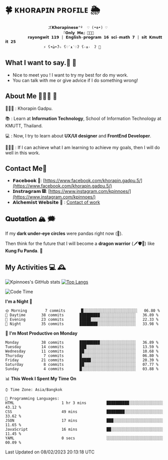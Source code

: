 # 🍀  ᴋʜᴏʀᴀᴘɪɴ ᴘʀᴏꜰɪʟᴇ  🌦 
                       ズ𝗞𝗵𝗼𝗿𝗮𝗽𝗶𝗻𝗲𝘀𝗲°º  ♡ (•ө•) ♡
                             『𝗢𝗻𝗹𝘆 𝗠𝗲』👩🏻‍💻
              𝗿𝗮𝘆𝗼𝗻𝗴𝘄𝗶𝘁 𝟭𝟭𝟵 | 𝗘𝗻𝗴𝗹𝗶𝘀𝗵-𝗽𝗿𝗼𝗴𝗿𝗮𝗺 𝟭𝟲 𝘀𝗰𝗶-𝗺𝗮𝘁𝗵 𝟳 | 𝘀𝗶𝘁 𝗞𝗺𝘂𝘁𝘁 𝗶𝘁 𝟮𝟱
                     ⚡️ ʕ•̀ω•́ʔ✧ ʕ♡˙ᴥ˙♡ʔ ʕ·ᴥ·　ʔ 💫

## What I want to say.💬 📧 

- Nice to meet you ! I want to try my best for do my work.  
- You can talk with me or give advice if I do something wrong! 

## About Me 🙋🏻‍♀️ 🌱
 👩🏻‍💼 : Khorapin Gadpu.
 
 📚 : Learn at **Information Technology**, School of Information Technology at KMUTT, Thailand. 

 💻 : Now, I try to learn about __UX/UI designer__ and __FrontEnd Developer__. 

 🏃🏻‍♀️ : If I can achieve what I am learning to achieve my goals, then I will do well in this work. 

## Contact Me📱

- 𝗙𝗮𝗰𝗲𝗯𝗼𝗼𝗸 🌌: [https://www.facebook.com/khorapin.gadpu.5/](https://www.facebook.com/khorapin.gadpu.5/)
- 𝗜𝗻𝘀𝘁𝗿𝗮𝗴𝗿𝗮𝗺 🎆: [https://www.instagram.com/kpinnoes/](https://www.instagram.com/kpinnoes/)
- 𝗔𝗹𝗰𝗵𝗲𝗺𝗶𝘀𝘁 𝗪𝗲𝗯𝘀𝗶𝘁𝗲 🌄 : [Contact of work](https://alchemist-softwarehouse.co/)

## 𝐐𝐮𝐨𝐭𝐚𝐭𝐢𝐨𝐧 🏔 🗯

If my __dark under-eye circles__ were pandas right now (🐼).

Then think for the future that I will become a __dragon warrior__ (🗡🛡🐲) like __Kung Fu Panda__. 🐉



## My Activities 💻 🕰
![Kpinnoes's GitHub stats](https://github-readme-stats.vercel.app/api?username=kpinnoes&show_icons=true&theme=solarized-light)
[![Top Langs](https://github-readme-stats.vercel.app/api/top-langs/?username=kpinnoes&layout=compact&langs_count=10&theme=solarized-light)](https://github.com/kpinnoes/github-readme-stats)


<!--START_SECTION:waka-->
![Code Time](http://img.shields.io/badge/Code%20Time-364%20hrs%2027%20mins-blue)

**I'm a Night 🦉** 

```text
🌞 Morning        7 commits       █░░░░░░░░░░░░░░░░░░░░░░░░   06.80 % 
🌆 Daytime       38 commits       █████████░░░░░░░░░░░░░░░░   36.89 % 
🌃 Evening       23 commits       █████░░░░░░░░░░░░░░░░░░░░   22.33 % 
🌙 Night         35 commits       ████████░░░░░░░░░░░░░░░░░   33.98 % 

```
📅 **I'm Most Productive on Monday** 

```text
Monday          38 commits       █████████░░░░░░░░░░░░░░░░   36.89 % 
Tuesday         14 commits       ███░░░░░░░░░░░░░░░░░░░░░░   13.59 % 
Wednesday       11 commits       ██░░░░░░░░░░░░░░░░░░░░░░░   10.68 % 
Thursday         7 commits       █░░░░░░░░░░░░░░░░░░░░░░░░   06.80 % 
Friday          21 commits       █████░░░░░░░░░░░░░░░░░░░░   20.39 % 
Saturday         8 commits       ██░░░░░░░░░░░░░░░░░░░░░░░   07.77 % 
Sunday           4 commits       █░░░░░░░░░░░░░░░░░░░░░░░░   03.88 % 

```


📊 **This Week I Spent My Time On** 

```text
⌚︎ Time Zone: Asia/Bangkok

💬 Programming Languages: 
HTML                     1 hr 3 mins         ██████████░░░░░░░░░░░░░░░   43.12 % 
CSS                      49 mins             ████████░░░░░░░░░░░░░░░░░   33.62 % 
JSON                     17 mins             ███░░░░░░░░░░░░░░░░░░░░░░   11.65 % 
JavaScript               16 mins             ██░░░░░░░░░░░░░░░░░░░░░░░   11.45 % 
YAML                     0 secs              ░░░░░░░░░░░░░░░░░░░░░░░░░   00.09 % 

```


 Last Updated on 08/02/2023 20:13:18 UTC
<!--END_SECTION:waka-->

